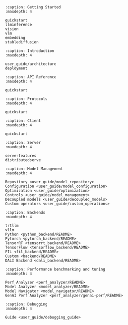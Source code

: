<!--
# Copyright 2022, NVIDIA CORPORATION & AFFILIATES. All rights reserved.
#
# Redistribution and use in source and binary forms, with or without
# modification, are permitted provided that the following conditions
# are met:
#  * Redistributions of source code must retain the above copyright
#    notice, this list of conditions and the following disclaimer.
#  * Redistributions in binary form must reproduce the above copyright
#    notice, this list of conditions and the following disclaimer in the
#    documentation and/or other materials provided with the distribution.
#  * Neither the name of NVIDIA CORPORATION nor the names of its
#    contributors may be used to endorse or promote products derived
#    from this software without specific prior written permission.
#
# THIS SOFTWARE IS PROVIDED BY THE COPYRIGHT HOLDERS ``AS IS'' AND ANY
# EXPRESS OR IMPLIED WARRANTIES, INCLUDING, BUT NOT LIMITED TO, THE
# IMPLIED WARRANTIES OF MERCHANTABILITY AND FITNESS FOR A PARTICULAR
# PURPOSE ARE DISCLAIMED.  IN NO EVENT SHALL THE COPYRIGHT OWNER OR
# CONTRIBUTORS BE LIABLE FOR ANY DIRECT, INDIRECT, INCIDENTAL, SPECIAL,
# EXEMPLARY, OR CONSEQUENTIAL DAMAGES (INCLUDING, BUT NOT LIMITED TO,
# PROCUREMENT OF SUBSTITUTE GOODS OR SERVICES; LOSS OF USE, DATA, OR
# PROFITS; OR BUSINESS INTERRUPTION) HOWEVER CAUSED AND ON ANY THEORY
# OF LIABILITY, WHETHER IN CONTRACT, STRICT LIABILITY, OR TORT
# (INCLUDING NEGLIGENCE OR OTHERWISE) ARISING IN ANY WAY OUT OF THE USE
# OF THIS SOFTWARE, EVEN IF ADVISED OF THE POSSIBILITY OF SUCH DAMAGE.
-->

```{toctree}
:caption: Getting Started
:maxdepth: 4

quickstart
llminference
vision
vlm
embedding
stablediffusion
```

```{toctree}
:caption: Introduction
:maxdepth: 4

user_guide/architecture
deployment
```

```{toctree}
:caption: API Reference
:maxdepth: 4

quickstart
```

```{toctree}
:caption: Protocols
:maxdepth: 4

quickstart
```

```{toctree}
:caption: Client
:maxdepth: 4

quickstart
```

```{toctree}
:caption: Server
:maxdepth: 4

serverfeatures
distributedserve
```

```{toctree}
:caption: Model Management
:maxdepth: 4

Repository <user_guide/model_repository>
Configuration <user_guide/model_configuration>
Optimization <user_guide/optimization>
Controls <user_guide/model_management>
Decoupled models <user_guide/decoupled_models>
Custom operators <user_guide/custom_operations>

```

```{toctree}
:caption: Backends
:maxdepth: 4

trtllm
vllm
Python <python_backend/README>
Pytorch <pytorch_backend/README>
TensorRT <tensorrt_backend/README>
TensorFlow <tensorflow_backend/README>
FIL <fil_backend/README>
Custom <backend/README>
DALI Backend <dali_backend/README>
```

```{toctree}
:caption: Performance benchmarking and tuning
:maxdepth: 4

Perf Analyzer <perf_analyzer/README>
Model Analyzer <model_analyzer/README>
Model Navigator <model_navigator/README>
GenAI Perf Analyzer <perf_analyzer/genai-perf/README>
```

```{toctree}
:caption: Debugging
:maxdepth: 4

Guide <user_guide/debugging_guide>
```